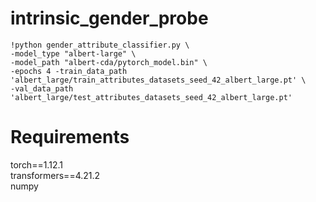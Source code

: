 # intrinsic_gender_probe
```
!python gender_attribute_classifier.py \
-model_type "albert-large" \
-model_path "albert-cda/pytorch_model.bin" \
-epochs 4 -train_data_path 'albert_large/train_attributes_datasets_seed_42_albert_large.pt' \
-val_data_path 'albert_large/test_attributes_datasets_seed_42_albert_large.pt'
```


# Requirements
torch==1.12.1 <br/>
transformers==4.21.2 <br/>
numpy<br/>




